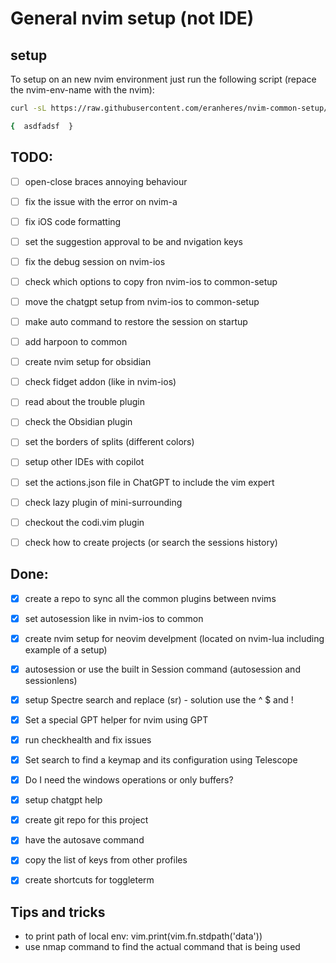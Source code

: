 # General nvim setup (not IDE) 

## setup
To setup on an new nvim environment just run the following script (repace the nvim-env-name with the nvim):
```bash
curl -sL https://raw.githubusercontent.com/eranheres/nvim-common-setup/main/setup.sh | bash -s <nvim-env-name> 

{  asdfadsf  }

```
## TODO:
- [ ] open-close braces annoying behaviour
- [ ] fix the issue with the error on nvim-a
- [ ] fix iOS code formatting
- [ ] set the suggestion approval to be <Tab> and nvigation keys
- [ ] fix the debug session on nvim-ios
- [ ] check which options to copy fron nvim-ios to common-setup
- [ ] move the chatgpt setup from nvim-ios to common-setup
- [ ] make auto command to restore the session on startup 
- [ ] add harpoon to common
- [ ] create nvim setup for obsidian
- [ ] check fidget addon (like in nvim-ios)
- [ ] read about the trouble plugin
- [ ] check the Obsidian plugin
- [ ] set the borders of splits (different colors)
- [ ] setup other IDEs with copilot 
- [ ] set the actions.json file in ChatGPT to include the vim expert
- [ ] check lazy plugin of mini-surrounding
- [ ] checkout the codi.vim plugin
- [ ] check how to create projects (or search the sessions history)
 

## Done:
- [x] create a repo to sync all the common plugins between nvims
- [x] set autosession like in nvim-ios to common
- [x] create nvim setup for neovim develpment (located on nvim-lua including example of a setup)

- [x] autosession or use the built in Session command (autosession and sessionlens)
- [x] setup Spectre search and replace (<leader>sr)  - solution use the ^ $ and !
- [x] Set a special GPT helper for nvim using GPT
- [x] run checkhealth and fix issues
- [x] Set search to find a keymap and its configuration using Telescope
- [x] Do I need the windows operations or only buffers?
- [x] setup chatgpt help
- [x] create git repo for this project
- [x] have the autosave command
- [x] copy the list of keys from other profiles
- [x] create shortcuts for toggleterm 

## Tips and tricks

- to print path of local env: vim.print(vim.fn.stdpath('data'))  
- use nmap command to find the actual command that is being used
